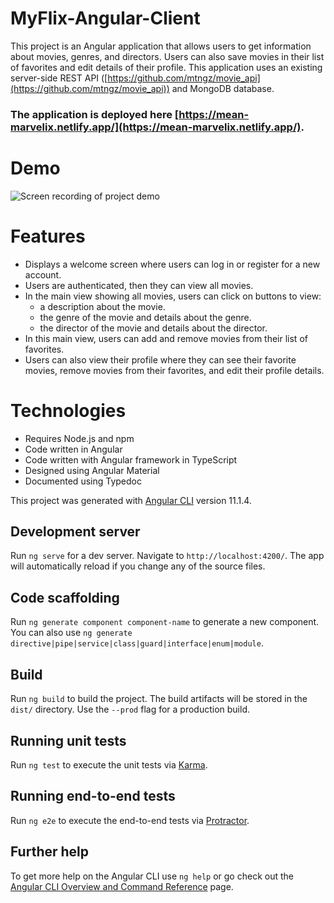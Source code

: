 # **MyFlix-Angular-Client**

This project is an Angular application that allows users to get information about movies, genres, and directors. Users can also save movies in their list of favorites and edit details of their profile. This application uses an existing server-side REST API ([https://github.com/mtngz/movie_api](https://github.com/mtngz/movie_api)) and MongoDB database.

### The application is deployed here [https://mean-marvelix.netlify.app/](https://mean-marvelix.netlify.app/).

# Demo

![Screen recording of project demo]()

# Features

- Displays a welcome screen where users can log in or register for a new account.
- Users are authenticated, then they can view all movies.
- In the main view showing all movies, users can click on buttons to view:
  - a description about the movie.
  - the genre of the movie and details about the genre.
  - the director of the movie and details about the director.
- In this main view, users can add and remove movies from their list of favorites.
- Users can also view their profile where they can see their favorite movies, remove movies from their favorites, and edit their profile details.

# Technologies

- Requires Node.js and npm
- Code written in Angular
- Code written with Angular framework in TypeScript
- Designed using Angular Material
- Documented using Typedoc

This project was generated with [Angular CLI](https://github.com/angular/angular-cli) version 11.1.4.

## Development server

Run `ng serve` for a dev server. Navigate to `http://localhost:4200/`. The app will automatically reload if you change any of the source files.

## Code scaffolding

Run `ng generate component component-name` to generate a new component. You can also use `ng generate directive|pipe|service|class|guard|interface|enum|module`.

## Build

Run `ng build` to build the project. The build artifacts will be stored in the `dist/` directory. Use the `--prod` flag for a production build.

## Running unit tests

Run `ng test` to execute the unit tests via [Karma](https://karma-runner.github.io).

## Running end-to-end tests

Run `ng e2e` to execute the end-to-end tests via [Protractor](http://www.protractortest.org/).

## Further help

To get more help on the Angular CLI use `ng help` or go check out the [Angular CLI Overview and Command Reference](https://angular.io/cli) page.
